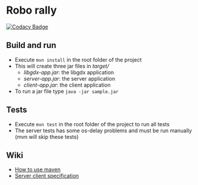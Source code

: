 # Robo rally
[![Codacy Badge](https://api.codacy.com/project/badge/Grade/9551cfb1be2c4646a922e5e798830533)](https://www.codacy.com/app/inf112-Bender/Bender?utm_source=github.com&amp;utm_medium=referral&amp;utm_content=inf112-v19/Bender&amp;utm_campaign=Badge_Grade)

## Build and run
* Execute `mvn install` in the root folder of the project
* This will create three jar files in *target/*
   * *libgdx-app.jar*: the libgdx application
   * *server-app.jar*: the server application
   * *client-app.jar*: the client application
* To run a jar file type `java -jar sample.jar`

## Tests
* Execute `mvn test` in the root folder of the project to run all tests
* The server tests has some os-delay problems and must be run manually (mvn will skip these tests)

## Wiki
* [How to use maven](https://github.com/inf112-v19/Bender/wiki/How-to-use-maven)
* [Server client specification](https://github.com/inf112-v19/Bender/wiki)
